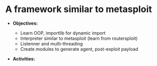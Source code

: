 # A framework similar to metasploit

- **Objectives:**
  - Learn OOP, importlib for dynamic import
  - Interpreter similar to metasploit (learn from routersploit)
  - Listenner and multi-threading
  - Create modules to generate agent, post-exploit payload

- **Activities:**
